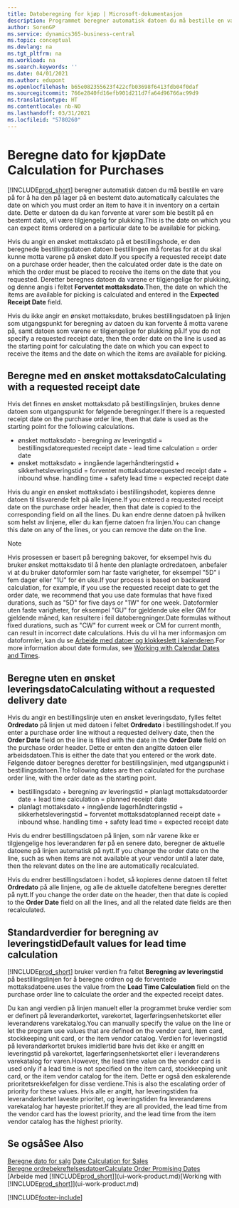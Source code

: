 ```yaml
---
title: Datoberegning for kjøp | Microsoft-dokumentasjon
description: Programmet beregner automatisk datoen du må bestille en vare på for å ha den på lager på en bestemt dato. Dette er datoen da du kan forvente at varer som ble bestilt på en bestemt dato, vil være tilgjengelig for plukking.
author: SorenGP
ms.service: dynamics365-business-central
ms.topic: conceptual
ms.devlang: na
ms.tgt_pltfrm: na
ms.workload: na
ms.search.keywords: ''
ms.date: 04/01/2021
ms.author: edupont
ms.openlocfilehash: b65e082355623f422cfb03698f6413fdb04f0daf
ms.sourcegitcommit: 766e2840fd16efb901d211d7fa64d96766ac99d9
ms.translationtype: HT
ms.contentlocale: nb-NO
ms.lasthandoff: 03/31/2021
ms.locfileid: "5780260"
---
```

# <a name="date-calculation-for-purchases"></a><span data-ttu-id="7406c-104">Beregne dato for kjøp</span><span class="sxs-lookup"><span data-stu-id="7406c-104">Date Calculation for Purchases</span></span>

[!INCLUDE[prod_short](includes/prod_short.md)] <span data-ttu-id="7406c-105">beregner automatisk datoen du må bestille en vare på for å ha den på lager på en bestemt dato.</span><span class="sxs-lookup"><span data-stu-id="7406c-105">automatically calculates the date on which you must order an item to have it in inventory on a certain date.</span></span> <span data-ttu-id="7406c-106">Dette er datoen da du kan forvente at varer som ble bestilt på en bestemt dato, vil være tilgjengelig for plukking.</span><span class="sxs-lookup"><span data-stu-id="7406c-106">This is the date on which you can expect items ordered on a particular date to be available for picking.</span></span>  

<span data-ttu-id="7406c-107">Hvis du angir en ønsket mottaksdato på et bestillingshode, er den beregnede bestillingsdatoen datoen bestillingen må foretas for at du skal kunne motta varene på ønsket dato.</span><span class="sxs-lookup"><span data-stu-id="7406c-107">If you specify a requested receipt date on a purchase order header, then the calculated order date is the date on which the order must be placed to receive the items on the date that you requested.</span></span> <span data-ttu-id="7406c-108">Deretter beregnes datoen da varene er tilgjengelige for plukking, og denne angis i feltet **Forventet mottaksdato**.</span><span class="sxs-lookup"><span data-stu-id="7406c-108">Then, the date on which the items are available for picking is calculated and entered in the **Expected Receipt Date** field.</span></span>  

<span data-ttu-id="7406c-109">Hvis du ikke angir en ønsket mottaksdato, brukes bestillingsdatoen på linjen som utgangspunkt for beregning av datoen du kan forvente å motta varene på, samt datoen som varene er tilgjengelige for plukking på.</span><span class="sxs-lookup"><span data-stu-id="7406c-109">If you do not specify a requested receipt date, then the order date on the line is used as the starting point for calculating the date on which you can expect to receive the items and the date on which the items are available for picking.</span></span>  

## <a name="calculating-with-a-requested-receipt-date"></a><span data-ttu-id="7406c-110">Beregne med en ønsket mottaksdato</span><span class="sxs-lookup"><span data-stu-id="7406c-110">Calculating with a requested receipt date</span></span>

<span data-ttu-id="7406c-111">Hvis det finnes en ønsket mottaksdato på bestillingslinjen, brukes denne datoen som utgangspunkt for følgende beregninger.</span><span class="sxs-lookup"><span data-stu-id="7406c-111">If there is a requested receipt date on the purchase order line, then that date is used as the starting point for the following calculations.</span></span>  

- <span data-ttu-id="7406c-112">ønsket mottaksdato - beregning av leveringstid = bestillingsdato</span><span class="sxs-lookup"><span data-stu-id="7406c-112">requested receipt date - lead time calculation = order date</span></span>  
- <span data-ttu-id="7406c-113">ønsket mottaksdato + inngående lagerhåndteringstid + sikkerhetsleveringstid = forventet mottaksdato</span><span class="sxs-lookup"><span data-stu-id="7406c-113">requested receipt date + inbound whse. handling time + safety lead time = expected receipt date</span></span>  

<span data-ttu-id="7406c-114">Hvis du angir en ønsket mottaksdato i bestillingshodet, kopieres denne datoen til tilsvarende felt på alle linjene.</span><span class="sxs-lookup"><span data-stu-id="7406c-114">If you entered a requested receipt date on the purchase order header, then that date is copied to the corresponding field on all the lines.</span></span> <span data-ttu-id="7406c-115">Du kan endre denne datoen på hvilken som helst av linjene, eller du kan fjerne datoen fra linjen.</span><span class="sxs-lookup"><span data-stu-id="7406c-115">You can change this date on any of the lines, or you can remove the date on the line.</span></span>  

> [!NOTE]
> <span data-ttu-id="7406c-116">Hvis prosessen er basert på beregning bakover, for eksempel hvis du bruker ønsket mottaksdato til å hente den planlagte ordredatoen, anbefaler vi at du bruker datoformler som har faste varigheter, for eksempel "5D" i fem dager eller "1U" for én uke.</span><span class="sxs-lookup"><span data-stu-id="7406c-116">If your process is based on backward calculation, for example, if you use the requested receipt date to get the order date, we recommend that you use date formulas that have fixed durations, such as "5D" for five days or "1W" for one week.</span></span> <span data-ttu-id="7406c-117">Datoformler uten faste varigheter, for eksempel "GU" for gjeldende uke eller GM for gjeldende måned, kan resultere i feil datoberegninger.</span><span class="sxs-lookup"><span data-stu-id="7406c-117">Date formulas without fixed durations, such as "CW" for current week or CM for current month, can result in incorrect date calculations.</span></span> <span data-ttu-id="7406c-118">Hvis du vil ha mer informasjon om datoformler, kan du se [Arbeide med datoer og klokkeslett i kalenderen](ui-enter-date-ranges.md).</span><span class="sxs-lookup"><span data-stu-id="7406c-118">For more information about date formulas, see [Working with Calendar Dates and Times](ui-enter-date-ranges.md).</span></span>

## <a name="calculating-without-a-requested-delivery-date"></a><span data-ttu-id="7406c-119">Beregne uten en ønsket leveringsdato</span><span class="sxs-lookup"><span data-stu-id="7406c-119">Calculating without a requested delivery date</span></span>

<span data-ttu-id="7406c-120">Hvis du angir en bestillingslinje uten en ønsket leveringsdato, fylles feltet **Ordredato** på linjen ut med datoen i feltet **Ordredato** i bestillingshodet.</span><span class="sxs-lookup"><span data-stu-id="7406c-120">If you enter a purchase order line without a requested delivery date, then the **Order Date** field on the line is filled with the date in the **Order Date** field on the purchase order header.</span></span> <span data-ttu-id="7406c-121">Dette er enten den angitte datoen eller arbeidsdatoen.</span><span class="sxs-lookup"><span data-stu-id="7406c-121">This is either the date that you entered or the work date.</span></span> <span data-ttu-id="7406c-122">Følgende datoer beregnes deretter for bestillingslinjen, med utgangspunkt i bestillingsdatoen.</span><span class="sxs-lookup"><span data-stu-id="7406c-122">The following dates are then calculated for the purchase order line, with the order date as the starting point.</span></span>  

- <span data-ttu-id="7406c-123">bestillingsdato + beregning av leveringstid = planlagt mottaksdato</span><span class="sxs-lookup"><span data-stu-id="7406c-123">order date + lead time calculation = planned receipt date</span></span>  
- <span data-ttu-id="7406c-124">planlagt mottaksdato + inngående lagerhåndteringstid + sikkerhetsleveringstid = forventet mottaksdato</span><span class="sxs-lookup"><span data-stu-id="7406c-124">planned receipt date + inbound whse. handling time + safety lead time = expected receipt date</span></span>  

<span data-ttu-id="7406c-125">Hvis du endrer bestillingsdatoen på linjen, som når varene ikke er tilgjengelige hos leverandøren før på en senere dato, beregner de aktuelle datoene på linjen automatisk på nytt.</span><span class="sxs-lookup"><span data-stu-id="7406c-125">If you change the order date on the line, such as when items are not available at your vendor until a later date, then the relevant dates on the line are automatically recalculated.</span></span>  

<span data-ttu-id="7406c-126">Hvis du endrer bestillingsdatoen i hodet, så kopieres denne datoen til feltet **Ordredato** på alle linjene, og alle de aktuelle datofeltene beregnes deretter på nytt.</span><span class="sxs-lookup"><span data-stu-id="7406c-126">If you change the order date on the header, then that date is copied to the **Order Date** field on all the lines, and all the related date fields are then recalculated.</span></span>  

## <a name="default-values-for-lead-time-calculation"></a><span data-ttu-id="7406c-127">Standardverdier for beregning av leveringstid</span><span class="sxs-lookup"><span data-stu-id="7406c-127">Default values for lead time calculation</span></span>

[!INCLUDE[prod_short](includes/prod_short.md)] <span data-ttu-id="7406c-128">bruker verdien fra feltet **Beregning av leveringstid** på bestillingslinjen for å beregne ordren og de forventede mottaksdatoene.</span><span class="sxs-lookup"><span data-stu-id="7406c-128">uses the value from the **Lead Time Calculation** field on the purchase order line to calculate the order and the expected receipt dates.</span></span>  

<span data-ttu-id="7406c-129">Du kan angi verdien på linjen manuelt eller la programmet bruke verdier som er definert på leverandørkortet, varekortet, lagerføringsenhetskortet eller leverandørens varekatalog.</span><span class="sxs-lookup"><span data-stu-id="7406c-129">You can manually specify the value on the line or let the program use values that are defined on the vendor card, item card, stockkeeping unit card, or the item vendor catalog.</span></span>
<span data-ttu-id="7406c-130">Verdien for leveringstid på leverandørkortet brukes imidlertid bare hvis det ikke er angitt en leveringstid på varekortet, lagerføringsenhetskortet eller i leverandørens varekatalog for varen.</span><span class="sxs-lookup"><span data-stu-id="7406c-130">However, the lead time value on the vendor card is used only if a lead time is not specified on the item card, stockkeeping unit card, or the item vendor catalog for the item.</span></span> <span data-ttu-id="7406c-131">Dette er også den eskalerende prioritetsrekkefølgen for disse verdiene.</span><span class="sxs-lookup"><span data-stu-id="7406c-131">This is also the escalating order of priority for these values.</span></span> <span data-ttu-id="7406c-132">Hvis alle er angitt, har leveringstiden fra leverandørkortet laveste prioritet, og leveringstiden fra leverandørens varekatalog har høyeste prioritet.</span><span class="sxs-lookup"><span data-stu-id="7406c-132">If they are all provided, the lead time from the vendor card has the lowest priority, and the lead time from the item vendor catalog has the highest priority.</span></span>  

## <a name="see-also"></a><span data-ttu-id="7406c-133">Se også</span><span class="sxs-lookup"><span data-stu-id="7406c-133">See Also</span></span>

<span data-ttu-id="7406c-134">[Beregne dato for salg](sales-date-calculation-for-sales.md) </span><span class="sxs-lookup"><span data-stu-id="7406c-134">[Date Calculation for Sales](sales-date-calculation-for-sales.md) </span></span>  
[<span data-ttu-id="7406c-135">Beregne ordrebekreftelsesdatoer</span><span class="sxs-lookup"><span data-stu-id="7406c-135">Calculate Order Promising Dates</span></span>](sales-how-to-calculate-order-promising-dates.md)  
<span data-ttu-id="7406c-136">[Arbeide med [!INCLUDE[prod_short](includes/prod_short.md)]](ui-work-product.md)</span><span class="sxs-lookup"><span data-stu-id="7406c-136">[Working with [!INCLUDE[prod_short](includes/prod_short.md)]](ui-work-product.md)</span></span>  


[!INCLUDE[footer-include](includes/footer-banner.md)]